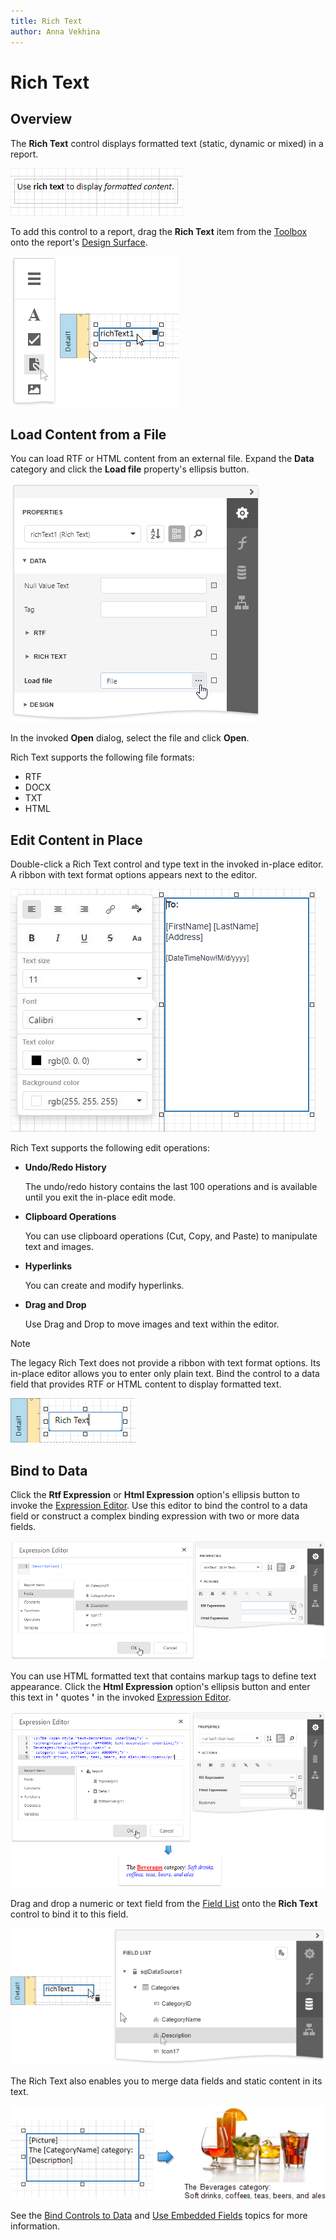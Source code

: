 ```yaml
---
title: Rich Text
author: Anna Vekhina
---
```

# Rich Text

## Overview

The **Rich Text** control displays formatted text (static, dynamic or mixed) in a report.

![](../../../../images/eurd-web-rich-text.png)

To add this control to a report, drag the **Rich Text** item from the [Toolbox](../../report-designer-tools/toolbox.md) onto the report's [Design Surface](../../report-designer-tools/design-surface.md).

![](../../../../images/eurd-web-add-rich-text-to-report.png)

## Load Content from a File

You can load RTF or HTML content from an external file. Expand the **Data** category and click the **Load file** property's ellipsis button.

![](../../../../images/eurd-web-rich-text-load-file.png)

In the invoked **Open** dialog, select the file and click **Open**.

Rich Text supports the following file formats:

* RTF
* DOCX
* TXT
* HTML

## Edit Content in Place

Double-click a Rich Text control and type text in the invoked in-place editor. A ribbon with text format options appears next to the editor.

![](../../../../images/eurd-web-rich-text-in-place-editor.png)

Rich Text supports the following edit operations:

* **Undo/Redo History**

    The undo/redo history contains the last 100 operations and is available until you exit the in-place edit mode.

* **Clipboard Operations**

    You can use clipboard operations (Cut, Copy, and Paste) to manipulate text and images.

* **Hyperlinks**

    You can create and modify hyperlinks.

* **Drag and Drop**

    Use Drag and Drop to move images and text within the editor.

> [!NOTE]
> The legacy Rich Text does not provide a ribbon with text format options. Its in-place editor allows you to enter only plain text. Bind the control to a data field that provides RTF or HTML content to display formatted text.
> 
> ![](../../../../images/eurd-web-rich-text-in-place-editor-legacy.png)

## Bind to Data

Click the **Rtf Expression** or **Html Expression** option's ellipsis button to invoke the [Expression Editor](../../report-designer-tools/expression-editor.md). Use this editor to bind the control to a data field or construct a complex binding expression with two or more data fields.

![](../../../../images/eurd-web-rich-text-bind-to-data.png)

You can use HTML formatted text that contains markup tags to define text appearance. Click the **Html Expression** option's ellipsis button and enter this text in **'** quotes **'** in the invoked [Expression Editor](../../report-designer-tools/expression-editor.md).

![](../../../../images/eurd-web-rich-text-html-formatted-text.png)

Drag and drop a numeric or text field from the [Field List](../../report-designer-tools/ui-panels/field-list.md) onto the **Rich Text** control to bind it to this field.

![](../../../../images/eurd-web-rich-text-drop-fom-field-list.png)

The Rich Text also enables you to merge data fields and static content in its text.

![](../../../../images/eurd-web-mail-merge-preview-result.png)

See the [Bind Controls to Data](../../bind-to-data/bind-controls-to-data-expression-bindings.md) and [Use Embedded Fields](../../bind-to-data/use-embedded-fields-mail-merge.md) topics for more information.
